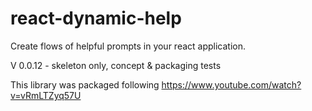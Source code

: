 # react-dynamic-help
Create flows of helpful prompts in your react application.

V 0.0.12 - skeleton only, concept & packaging tests

This library was packaged following https://www.youtube.com/watch?v=vRmLTZyq57U

